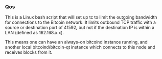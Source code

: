 ### Qos ###

This is a Linux bash script that will set up tc to limit the outgoing bandwidth for connections to the Bitcoin network. It limits outbound TCP traffic with a source or destination port of 41592, but not if the destination IP is within a LAN (defined as 192.168.x.x).

This means one can have an always-on bitcoind instance running, and another local bitcoind/bitcoin-qt instance which connects to this node and receives blocks from it.
